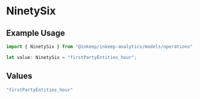 # NinetySix

## Example Usage

```typescript
import { NinetySix } from "@inkeep/inkeep-analytics/models/operations";

let value: NinetySix = "firstPartyEntities_hour";
```

## Values

```typescript
"firstPartyEntities_hour"
```